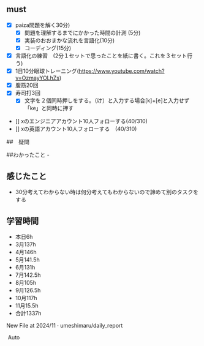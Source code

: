 
## must
- [x] paiza問題を解く30分)
  - [x] 問題を理解するまでにかかった時間の計測 (5分)
  - [x] 実装のおおまかな流れを言語化(10分)
  - [x] コーディング(15分)
- [x] 言語化の練習　(2分１セットで思ったことを紙に書く。これを３セット行う)
- [x] 1日10分眼球トレーニング(https://www.youtube.com/watch?v=OzmayYOLhZs)
- [x] 腹筋20回
- [x] 寿司打3回
  - [x] 文字を２個同時押しをする。（け）と入力する場合[k]+[e]と入力せず「ke」と同時に押す
- [] xのエンジニアアカウント10人フォローする(40/310)
- [] xの英語アカウント10人フォローする　(40/310)
     

##　疑問



##わかったこと
-　



## 感じたこと
- 30分考えてわからない時は何分考えてもわからないので諦めて別のタスクをする

## 学習時間
  - 本日6h
  - 3月137h
  - 4月146h
  - 5月141.5h
  - 6月131h
  - 7月142.5h
  - 8月105h
  - 9月126.5h
  - 10月117h
  - 11月15.5h
  - 合計1337h
    





New File at 2024/11 · umeshimaru/daily_report







​
Auto
 
